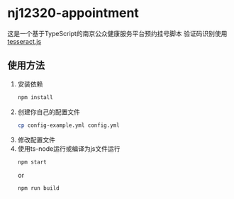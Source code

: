 # nj12320-appointment

这是一个基于TypeScript的南京公众健康服务平台预约挂号脚本
验证码识别使用[tesseract.js](https://github.com/naptha/tesseract.js)

## 使用方法

1. 安装依赖
    ```bash
    npm install
    ```
2. 创建你自己的配置文件
    ```bash
    cp config-example.yml config.yml
    ```
3. 修改配置文件
4. 使用ts-node运行或编译为js文件运行
    ```bash
    npm start
    ```
    or
    ```bash
    npm run build
    ```